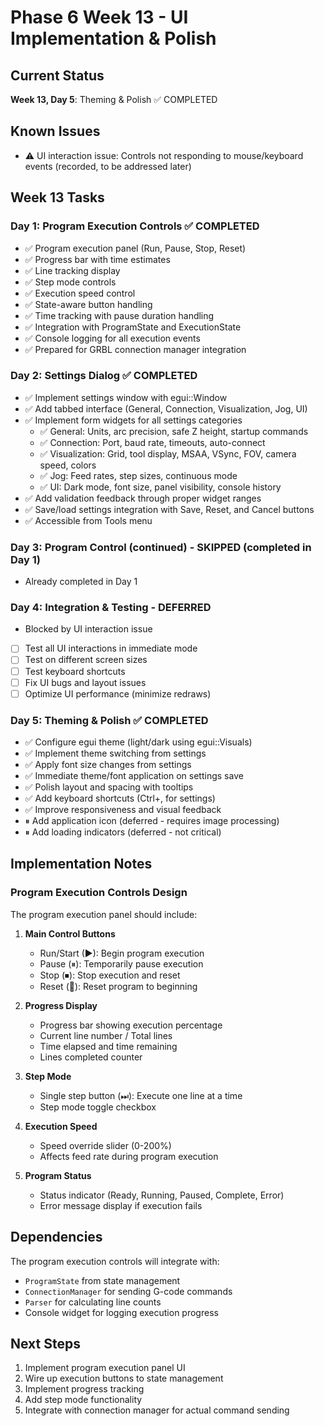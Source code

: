 # Phase 6 Week 13 - UI Implementation & Polish

## Current Status
**Week 13, Day 5**: Theming & Polish ✅ COMPLETED

## Known Issues
- ⚠️ UI interaction issue: Controls not responding to mouse/keyboard events (recorded, to be addressed later)

## Week 13 Tasks

### Day 1: Program Execution Controls ✅ COMPLETED
- ✅ Program execution panel (Run, Pause, Stop, Reset)
- ✅ Progress bar with time estimates
- ✅ Line tracking display
- ✅ Step mode controls
- ✅ Execution speed control
- ✅ State-aware button handling
- ✅ Time tracking with pause duration handling
- ✅ Integration with ProgramState and ExecutionState
- ✅ Console logging for all execution events
- ✅ Prepared for GRBL connection manager integration

### Day 2: Settings Dialog ✅ COMPLETED
- ✅ Implement settings window with egui::Window
- ✅ Add tabbed interface (General, Connection, Visualization, Jog, UI)
- ✅ Implement form widgets for all settings categories
  - ✅ General: Units, arc precision, safe Z height, startup commands
  - ✅ Connection: Port, baud rate, timeouts, auto-connect
  - ✅ Visualization: Grid, tool display, MSAA, VSync, FOV, camera speed, colors
  - ✅ Jog: Feed rates, step sizes, continuous mode
  - ✅ UI: Dark mode, font size, panel visibility, console history
- ✅ Add validation feedback through proper widget ranges
- ✅ Save/load settings integration with Save, Reset, and Cancel buttons
- ✅ Accessible from Tools menu

### Day 3: Program Control (continued) - SKIPPED (completed in Day 1)
- Already completed in Day 1

### Day 4: Integration & Testing - DEFERRED
- Blocked by UI interaction issue
- [ ] Test all UI interactions in immediate mode
- [ ] Test on different screen sizes
- [ ] Test keyboard shortcuts
- [ ] Fix UI bugs and layout issues
- [ ] Optimize UI performance (minimize redraws)

### Day 5: Theming & Polish ✅ COMPLETED
- ✅ Configure egui theme (light/dark using egui::Visuals)
- ✅ Implement theme switching from settings
- ✅ Apply font size changes from settings
- ✅ Immediate theme/font application on settings save
- ✅ Polish layout and spacing with tooltips
- ✅ Add keyboard shortcuts (Ctrl+, for settings)
- ✅ Improve responsiveness and visual feedback
- ⏸ Add application icon (deferred - requires image processing)
- ⏸ Add loading indicators (deferred - not critical)

## Implementation Notes

### Program Execution Controls Design

The program execution panel should include:

1. **Main Control Buttons**
   - Run/Start (▶): Begin program execution
   - Pause (⏸): Temporarily pause execution
   - Stop (⏹): Stop execution and reset
   - Reset (🔄): Reset program to beginning

2. **Progress Display**
   - Progress bar showing execution percentage
   - Current line number / Total lines
   - Time elapsed and time remaining
   - Lines completed counter

3. **Step Mode**
   - Single step button (⏭): Execute one line at a time
   - Step mode toggle checkbox

4. **Execution Speed**
   - Speed override slider (0-200%)
   - Affects feed rate during program execution

5. **Program Status**
   - Status indicator (Ready, Running, Paused, Complete, Error)
   - Error message display if execution fails

## Dependencies

The program execution controls will integrate with:
- `ProgramState` from state management
- `ConnectionManager` for sending G-code commands
- `Parser` for calculating line counts
- Console widget for logging execution progress

## Next Steps

1. Implement program execution panel UI
2. Wire up execution buttons to state management
3. Implement progress tracking
4. Add step mode functionality
5. Integrate with connection manager for actual command sending

